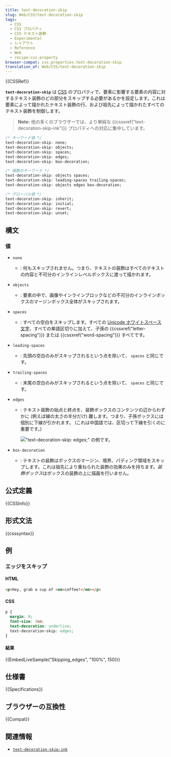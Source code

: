 ```yaml
---
title: text-decoration-skip
slug: Web/CSS/text-decoration-skip
tags:
  - CSS
  - CSS プロパティ
  - CSS テキスト装飾
  - Experimental
  - レイアウト
  - Reference
  - Web
  - recipe:css-property
browser-compat: css.properties.text-decoration-skip
translation_of: Web/CSS/text-decoration-skip
---
```

{{CSSRef}}

**`text-decoration-skip`** は [CSS](/ja/docs/Web/CSS) のプロパティで、要素に影響する要素の内容に対するテキスト装飾のどの部分をスキップする必要があるかを設定します。これは要素によって描かれたテキスト装飾の行、および祖先によって描かれたすべてのテキスト装飾を制御します。

> **Note:** 他の多くのブラウザーでは、より単純な {{cssxref("text-decoration-skip-ink")}} プロパティへの対応に集中しています。

```css
/* キーワード値 */
text-decoration-skip: none;
text-decoration-skip: objects;
text-decoration-skip: spaces;
text-decoration-skip: edges;
text-decoration-skip: box-decoration;

/* 複数のキーワード */
text-decoration-skip: objects spaces;
text-decoration-skip: leading-spaces trailing-spaces;
text-decoration-skip: objects edges box-decoration;

/* グローバル値 */
text-decoration-skip: inherit;
text-decoration-skip: initial;
text-decoration-skip: revert;
text-decoration-skip: unset;
```

## 構文

### 値

- `none`
  - : 何もスキップされません。つまり、テキストの装飾はすべてのテキストの内容と不可分のインラインレベルボックスに渡って描かれます。
- `objects`
  - : 要素の中で、画像やインラインブロックなどの不可分のインラインボックスのマージンボックス全体がスキップされます。
- `spaces`
  - : すべての空白をスキップします。すべての [Unicode ホワイトスペース文字](https://www.unicode.org/reports/tr44/#White_Space)、すべての単語区切りに加えて、子孫の {{cssxref("letter-spacing")}} または {{cssxref("word-spacing")}} すべてです。
- `leading-spaces`
  - : 先頭の空白のみがスキップされるという点を除いて、 `spaces` と同じです。
- `trailing-spaces`
  - : 末尾の空白のみがスキップされるという点を除いて、 `spaces` と同じです。
- `edges`

  - : テキスト装飾の始点と終点を、装飾ボックスのコンテンツの辺からわずかに (例えば線の太さの半分だけ) 離します。つまり、子孫ボックスには個別に下線が引かれます。 (これは中国語では、区切って下線を引くのに重要です。)

    !["text-decoration-skip: edges;" の例です。](decoration-skip-edges.png)

- `box-decoration`
  - : テキストの装飾はボックスのマージン、境界、パディング領域をスキップします。これは祖先により重ねられた装飾の効果のみを持ちます。*装飾ボックス*はボックスの装飾の上に描画を行いません。

## 公式定義

{{CSSInfo}}

## 形式文法

{{csssyntax}}

## 例

<h3 id="Skipping_edges">エッジをスキップ</h3>

#### HTML

```html
<p>Hey, grab a cup of <em>coffee!</em></p>
```

#### CSS

```css
p {
  margin: 0;
  font-size: 3em;
  text-decoration: underline;
  text-decoration-skip: edges;
}
```

#### 結果

{{EmbedLiveSample("Skipping_edges", "100%", 150)}}

## 仕様書

{{Specifications}}

## ブラウザーの互換性

{{Compat}}

## 関連情報

- [`text-decoration-skip-ink`](/ja/docs/Web/CSS/text-decoration-skip-ink)
